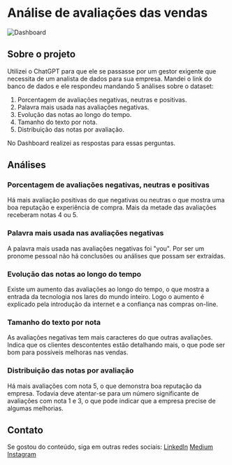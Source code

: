 # Análise de avaliações das vendas

![Dashboard](https://github.com/user-attachments/assets/e7b602b3-b5ec-4878-9108-0c3669825eab)

## Sobre o projeto

Utilizei o ChatGPT para que ele se passasse por um gestor exigente que necessita de um analista de dados para sua empresa. Mandei o link do banco de dados e ele respondeu mandando 5 análises sobre o dataset:

1. Porcentagem de avaliações negativas, neutras e positivas.
2. Palavra mais usada nas avaliações negativas.
3. Evolução das notas ao longo do tempo.
4. Tamanho do texto por nota.
5. Distribuição das notas por avaliação.

No Dashboard realizei as respostas para essas perguntas.

## Análises

### Porcentagem de avaliações negativas, neutras e positivas

Há mais avaliação positivas do que negativas ou neutras o que mostra uma boa reputação e experiência de compra.
Mais da metade das avaliações receberam notas 4 ou 5.

### Palavra mais usada nas avaliações negativas

A palavra mais usada nas avaliações negativas foi "you". 
Por ser um pronome pessoal não há conclusões ou análises que possam ser extraídas.

### Evolução das notas ao longo do tempo

Existe um aumento das avaliações ao longo do tempo, o que mostra a entrada da tecnologia nos lares do mundo inteiro.
Logo o aumento é explicado pela introdução da internet e a confiança nas compras on-line.

### Tamanho do texto por nota

As avaliações negativas tem mais caracteres do que outras avaliações.
Indica que os clientes descontentes estão detalhando mais, o que pode ser bom para possíveis melhoras nas vendas.

### Distribuição das notas por avaliação

Há mais avaliações com nota 5, o que demonstra boa reputação da empresa.
Todavia deve atentar-se para um número significante de avaliações com nota 1 e 3, o que pode indicar que a empresa precise de algumas melhorias.

## Contato

Se gostou do conteúdo, siga em outras redes sociais:
[Linkedln](www.linkedin.com/in/leonam-cassemiro-2564ba300)
[Medium](https://medium.com/@leonamuirley01)
[Instagram](www.instagram.com/leonam.cassemiro)
